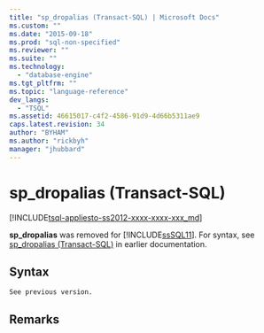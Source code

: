 ```yaml
---
title: "sp_dropalias (Transact-SQL) | Microsoft Docs"
ms.custom: ""
ms.date: "2015-09-18"
ms.prod: "sql-non-specified"
ms.reviewer: ""
ms.suite: ""
ms.technology: 
  - "database-engine"
ms.tgt_pltfrm: ""
ms.topic: "language-reference"
dev_langs: 
  - "TSQL"
ms.assetid: 46615017-c4f2-4586-91d9-4d66b5311ae9
caps.latest.revision: 34
author: "BYHAM"
ms.author: "rickbyh"
manager: "jhubbard"
---
```

# sp_dropalias (Transact-SQL)
[!INCLUDE[tsql-appliesto-ss2012-xxxx-xxxx-xxx_md](../../includes/tsql-appliesto-ss2012-xxxx-xxxx-xxx-md.md)]

  **sp_dropalias** was removed for [!INCLUDE[ssSQL11](../../includes/sssql11-md.md)]. For syntax, see [sp_dropalias (Transact-SQL)](https://msdn.microsoft.com/library/ms177513\(v=sql.105\).aspx) in earlier documentation.  
  
## Syntax  
  
```  
See previous version.  
```  
  
## Remarks  
  